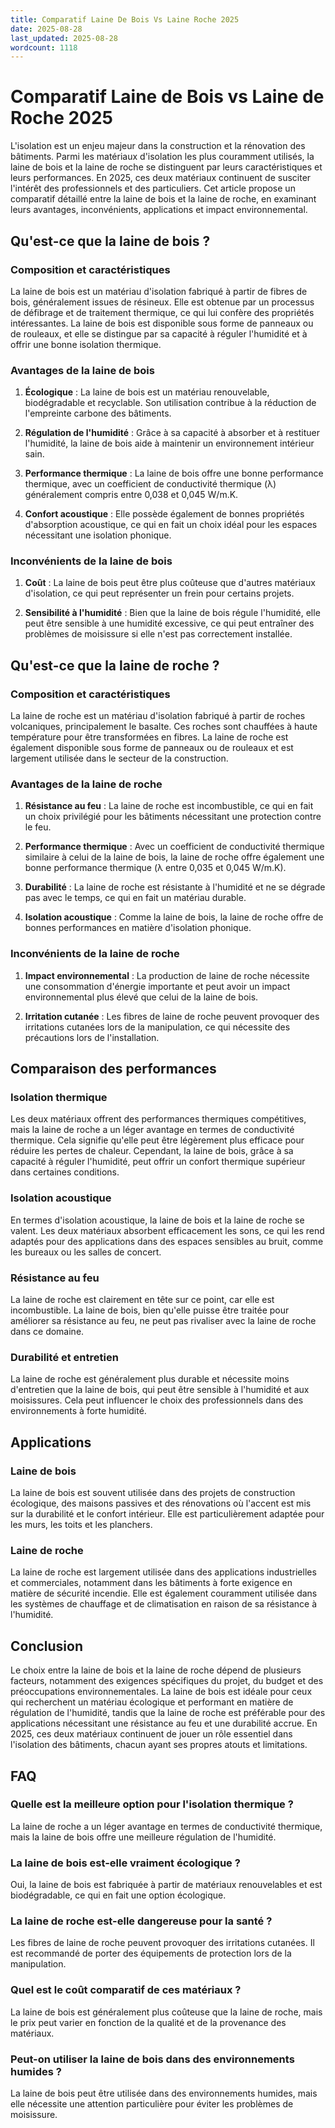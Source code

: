 ```yaml
---
title: Comparatif Laine De Bois Vs Laine Roche 2025
date: 2025-08-28
last_updated: 2025-08-28
wordcount: 1118
---
```


# Comparatif Laine de Bois vs Laine de Roche 2025

L'isolation est un enjeu majeur dans la construction et la rénovation des bâtiments. Parmi les matériaux d'isolation les plus couramment utilisés, la laine de bois et la laine de roche se distinguent par leurs caractéristiques et leurs performances. En 2025, ces deux matériaux continuent de susciter l'intérêt des professionnels et des particuliers. Cet article propose un comparatif détaillé entre la laine de bois et la laine de roche, en examinant leurs avantages, inconvénients, applications et impact environnemental.

## Qu'est-ce que la laine de bois ?

### Composition et caractéristiques

La laine de bois est un matériau d'isolation fabriqué à partir de fibres de bois, généralement issues de résineux. Elle est obtenue par un processus de défibrage et de traitement thermique, ce qui lui confère des propriétés intéressantes. La laine de bois est disponible sous forme de panneaux ou de rouleaux, et elle se distingue par sa capacité à réguler l'humidité et à offrir une bonne isolation thermique.

### Avantages de la laine de bois

1. **Écologique** : La laine de bois est un matériau renouvelable, biodégradable et recyclable. Son utilisation contribue à la réduction de l'empreinte carbone des bâtiments.
   
2. **Régulation de l'humidité** : Grâce à sa capacité à absorber et à restituer l'humidité, la laine de bois aide à maintenir un environnement intérieur sain.

3. **Performance thermique** : La laine de bois offre une bonne performance thermique, avec un coefficient de conductivité thermique (λ) généralement compris entre 0,038 et 0,045 W/m.K.

4. **Confort acoustique** : Elle possède également de bonnes propriétés d'absorption acoustique, ce qui en fait un choix idéal pour les espaces nécessitant une isolation phonique.

### Inconvénients de la laine de bois

1. **Coût** : La laine de bois peut être plus coûteuse que d'autres matériaux d'isolation, ce qui peut représenter un frein pour certains projets.

2. **Sensibilité à l'humidité** : Bien que la laine de bois régule l'humidité, elle peut être sensible à une humidité excessive, ce qui peut entraîner des problèmes de moisissure si elle n'est pas correctement installée.

## Qu'est-ce que la laine de roche ?

### Composition et caractéristiques

La laine de roche est un matériau d'isolation fabriqué à partir de roches volcaniques, principalement le basalte. Ces roches sont chauffées à haute température pour être transformées en fibres. La laine de roche est également disponible sous forme de panneaux ou de rouleaux et est largement utilisée dans le secteur de la construction.

### Avantages de la laine de roche

1. **Résistance au feu** : La laine de roche est incombustible, ce qui en fait un choix privilégié pour les bâtiments nécessitant une protection contre le feu.

2. **Performance thermique** : Avec un coefficient de conductivité thermique similaire à celui de la laine de bois, la laine de roche offre également une bonne performance thermique (λ entre 0,035 et 0,045 W/m.K).

3. **Durabilité** : La laine de roche est résistante à l'humidité et ne se dégrade pas avec le temps, ce qui en fait un matériau durable.

4. **Isolation acoustique** : Comme la laine de bois, la laine de roche offre de bonnes performances en matière d'isolation phonique.

### Inconvénients de la laine de roche

1. **Impact environnemental** : La production de laine de roche nécessite une consommation d'énergie importante et peut avoir un impact environnemental plus élevé que celui de la laine de bois.

2. **Irritation cutanée** : Les fibres de laine de roche peuvent provoquer des irritations cutanées lors de la manipulation, ce qui nécessite des précautions lors de l'installation.

## Comparaison des performances

### Isolation thermique

Les deux matériaux offrent des performances thermiques compétitives, mais la laine de roche a un léger avantage en termes de conductivité thermique. Cela signifie qu'elle peut être légèrement plus efficace pour réduire les pertes de chaleur. Cependant, la laine de bois, grâce à sa capacité à réguler l'humidité, peut offrir un confort thermique supérieur dans certaines conditions.

### Isolation acoustique

En termes d'isolation acoustique, la laine de bois et la laine de roche se valent. Les deux matériaux absorbent efficacement les sons, ce qui les rend adaptés pour des applications dans des espaces sensibles au bruit, comme les bureaux ou les salles de concert.

### Résistance au feu

La laine de roche est clairement en tête sur ce point, car elle est incombustible. La laine de bois, bien qu'elle puisse être traitée pour améliorer sa résistance au feu, ne peut pas rivaliser avec la laine de roche dans ce domaine.

### Durabilité et entretien

La laine de roche est généralement plus durable et nécessite moins d'entretien que la laine de bois, qui peut être sensible à l'humidité et aux moisissures. Cela peut influencer le choix des professionnels dans des environnements à forte humidité.

## Applications

### Laine de bois

La laine de bois est souvent utilisée dans des projets de construction écologique, des maisons passives et des rénovations où l'accent est mis sur la durabilité et le confort intérieur. Elle est particulièrement adaptée pour les murs, les toits et les planchers.

### Laine de roche

La laine de roche est largement utilisée dans des applications industrielles et commerciales, notamment dans les bâtiments à forte exigence en matière de sécurité incendie. Elle est également couramment utilisée dans les systèmes de chauffage et de climatisation en raison de sa résistance à l'humidité.

## Conclusion

Le choix entre la laine de bois et la laine de roche dépend de plusieurs facteurs, notamment des exigences spécifiques du projet, du budget et des préoccupations environnementales. La laine de bois est idéale pour ceux qui recherchent un matériau écologique et performant en matière de régulation de l'humidité, tandis que la laine de roche est préférable pour des applications nécessitant une résistance au feu et une durabilité accrue. En 2025, ces deux matériaux continuent de jouer un rôle essentiel dans l'isolation des bâtiments, chacun ayant ses propres atouts et limitations.

## FAQ

### Quelle est la meilleure option pour l'isolation thermique ?

La laine de roche a un léger avantage en termes de conductivité thermique, mais la laine de bois offre une meilleure régulation de l'humidité.

### La laine de bois est-elle vraiment écologique ?

Oui, la laine de bois est fabriquée à partir de matériaux renouvelables et est biodégradable, ce qui en fait une option écologique.

### La laine de roche est-elle dangereuse pour la santé ?

Les fibres de laine de roche peuvent provoquer des irritations cutanées. Il est recommandé de porter des équipements de protection lors de la manipulation.

### Quel est le coût comparatif de ces matériaux ?

La laine de bois est généralement plus coûteuse que la laine de roche, mais le prix peut varier en fonction de la qualité et de la provenance des matériaux.

### Peut-on utiliser la laine de bois dans des environnements humides ?

La laine de bois peut être utilisée dans des environnements humides, mais elle nécessite une attention particulière pour éviter les problèmes de moisissure.